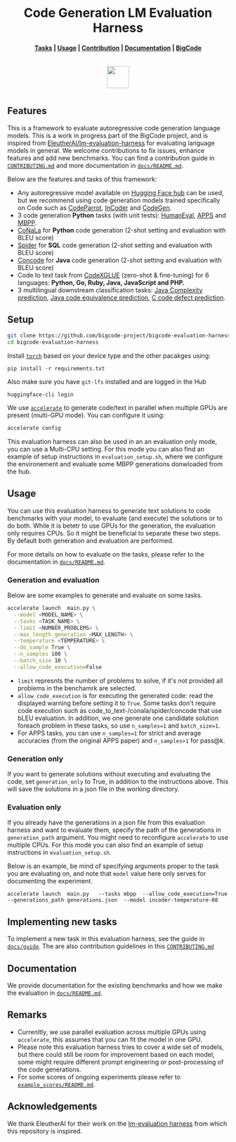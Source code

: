<h1 align="center">Code Generation LM Evaluation Harness</h1>


<h4 align="center">
    <p>
        <a href="#features">Tasks</a> |
        <a href="#setup">Usage</a> |
        <a href="#implementing-new-tasks">Contribution</a> |
        <a href="#documentation">Documentation</a> |
        <a href="https://huggingface.co/bigcode">BigCode</a>
    <p>
</h4>

<h3 align="center">
    <img style="float: middle; padding: 10px 10px 10px 10px;" width="50" height="50" src="https://user-images.githubusercontent.com/44069155/191557209-6219acb8-a766-448c-9bd6-284d22b1e398.png" /></a>
</h3>

## Features

This is a framework to evaluate autoregressive code generation language models. This is a work in progress part of the BigCode project, and is inspired from [EleutherAI/lm-evaluation-harness](https://github.com/EleutherAI/lm-evaluation-harness) for evaluating language models in general. We welcome contributions to fix issues, enhance features and add new benchmarks. You can find a contribution guide in [`CONTRIBUTING.md`](https://github.com/bigcode-project/bigcode-evaluation-harness/blob/main/CONTRIBUTING.md) and more documentation in [`docs/README.md`](https://github.com/bigcode-project/bigcode-evaluation-harness/blob/main/docs/README.md). 

Below are the features and tasks of this framework:

- Any autoregressive model available on [Hugging Face hub](https://huggingface.co/) can be used, but we recommend using code generation models trained specifically on Code such as [CodeParrot](https://huggingface.co/codeparrot/codeparrot), [InCoder](https://huggingface.co/facebook/incoder-6B) and [CodeGen](https://huggingface.co/Salesforce/codegen-16B-mono).
 - 3 code generation **Python** tasks (with unit tests): [HumanEval](https://huggingface.co/datasets/openai_humaneval), [APPS](https://huggingface.co/datasets/codeparrot/apps) and [MBPP](https://huggingface.co/datasets/mbpp).
- [CoNaLa](https://huggingface.co/datasets/neulab/conala) for **Python** code generation (2-shot setting and evaluation with BLEU score)
- [Spider](https://huggingface.co/datasets/spider) for **SQL** code generation (2-shot setting and evaluation with BLEU score)
- [Concode](https://huggingface.co/datasets/code_x_glue_tc_text_to_code) for **Java** code generation (2-shot setting and evaluation with BLEU score)
- Code to text task from [CodeXGLUE](https://huggingface.co/datasets/code_x_glue_ct_code_to_text) (zero-shot & fine-tuning) for 6 languages: **Python, Go, Ruby, Java, JavaScript and PHP.** 
- 3 multilingual downstream classification tasks: [Java Complexity prediction](https://huggingface.co/datasets/codeparrot/codecomplex), [Java code equivalence prediction](https://huggingface.co/datasets/code_x_glue_cc_clone_detection_big_clone_bench), [C code defect prediction](https://huggingface.co/datasets/code_x_glue_cc_defect_detection).

## Setup

```bash
git clone https://github.com/bigcode-project/bigcode-evaluation-harness.git
cd bigcode-evaluation-harness
```
Install [`torch`](https://pytorch.org/get-started/locally/) based on your device type and the other pacakges using:
```
pip install -r requirements.txt
```
Also make sure you have `git-lfs` installed and are logged in the Hub
```
huggingface-cli login
````

We use [`accelerate`](https://huggingface.co/docs/accelerate/index) to generate code/text in parallel when multiple GPUs are present (multi-GPU mode). You can configure it using:

```bash
accelerate config
```

This evaluation harness can also be used in an an evaluation only mode, you can use a Multi-CPU setting. For this mode you can also find an example of setup instructions in `evaluation_setup.sh`, where we configure the environement and evaluate some MBPP generations donwloaded from the hub.

## Usage
You can use this evaluation harness to generate text solutions to code benchmarks with your model, to evaluate (and execute) the solutions or to do both. While it is betetr to use GPUs for the generation, the evaluation only requires CPUs. So it might be beneficial to separate these two steps. By default both generation and evaluation are performed.

For more details on how to evaluate on the tasks, please refer to the documentation in [`docs/README.md`](https://github.com/bigcode-project/bigcode-evaluation-harness/blob/main/docs/README.md). 

### Generation and evaluation
Below are some examples to generate and evaluate on some tasks.

```bash
accelerate launch  main.py \
  --model <MODEL_NAME> \
  --tasks <TASK_NAME> \
  --limit <NUMBER_PROBLEMS> \
  --max_length_generation <MAX_LENGTH> \
  --temperature <TEMPERATURE> \
  --do_sample True \
  --n_samples 100 \
  --batch_size 10 \
  --allow_code_execution=False 
```
* `limit` represnts the number of problems to solve, if it's not provided all problems in the benchamrk are selected. 
* `allow_code_execution` is for executing the generated code: read the displayed warning before setting it to `True`. Some tasks don't require code execution such as
code_to_text-<LANGUAGE>/conala/spider/concode that use bLEU evaluation. In addition, we one generate one candidate solution foreach problem in these tasks, so use `n_samples=1` and `batch_size=1`. 
* For APPS tasks, you can use `n_samples=1` for strict and average accuracies (from the original APPS paper) and `n_samples>1` for pass@k.

### Generation only

If you want to generate solutions without executing and evaluating the code, set `generation_only` to True, in addition to the instructions above. This will save the solutions in a json file in the working directory.

### Evaluation only

If you already have the generations in a json file from this evaluation harness and want to evaluate them, specify the path of the generations in `generation_path` argument. You might need to reconfigure `accelerate` to use multiple CPUs.  For this mode you can also find an example of setup instructions in `evaluation_setup.sh`.

Below is an example, be mind of specifying arguments proper to the task you are evaluating on, and note that `model` value here only serves for documenting the experiment.

```
accelerate launch  main.py   --tasks mbpp  --allow_code_execution=True  --generations_path generations.json  --model incoder-temperature-08
```

## Implementing new tasks
To implement a new task in this evaluation harness, see the guide in [`docs/guide`](https://github.com/bigcode-project/bigcode-evaluation-harness/blob/main/docs/guide.md). The are also contribution guidelines in this [`CONTRIBUTING.md`](https://github.com/bigcode-project/bigcode-evaluation-harness/blob/main/CONTRIBUTING.md)

## Documentation
We provide documentation for the existing benchmarks and how we make the evaluation in [`docs/README.md`](https://github.com/bigcode-project/bigcode-evaluation-harness/blob/main/docs/README.md).

## Remarks
* Currenltly, we use parallel evaluation across multiple GPUs using `accelerate`, this assumes that you can fit the model in one GPU. 
* Please note this evaluation harness tries to cover a wide set of models, but there could still be room for improvement based on each model, some might require different prompt engineering or post-processing of the code generations.
* For some scores of ongoing experiments please refer to [`example_scores/README.md`](https://github.com/bigcode-project/bigcode-evaluation-harness/blob/master/example_scores/README.md).

## Acknowledgements
We thank EleutherAI for their work on the [lm-evaluation harness](https://github.com/EleutherAI/lm-evaluation-harness) from which this repository is inspired.
